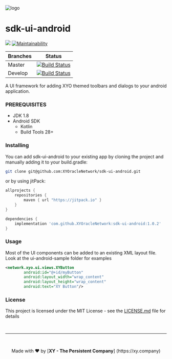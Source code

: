 [logo]: https://www.xy.company/img/home/logo_xy.png

![logo]

# sdk-ui-android

[![](https://jitpack.io/v/XYOracleNetwork/sdk-ui-android.svg)](https://jitpack.io/#XYOracleNetwork/sdk-ui-android) [![Maintainability](https://api.codeclimate.com/v1/badges/4738f16c7d074fca669b/maintainability)](https://codeclimate.com/github/XYOracleNetwork/sdk-ui-android/maintainability)

| Branches        | Status           |
| ------------- |:-------------:|
| Master      | [![Build Status](https://travis-ci.com/XYOracleNetwork/sdk-ui-android.svg?branch=master)](https://travis-ci.com/XYOracleNetwork/sdk-ui-android) |
| Develop      | [![Build Status](https://travis-ci.com/XYOracleNetwork/sdk-ui-android.svg?branch=develop)](https://travis-ci.com/XYOracleNetwork/sdk-ui-android)      |

A UI framework for adding XYO themed toolbars and dialogs to your android application.

### PREREQUISITES

* JDK 1.8
* Android SDK
  - Kotlin
  - Build Tools 28+

### Installing

You can add sdk-ui-android to your existing app by cloning the project and manually adding it
to your build.gradle:
```bash
git clone git@github.com:XYOracleNetwork/sdk-ui-android.git
```
or by using jitPack:
```gradle
allprojects {
    repositories {
        maven { url "https://jitpack.io" }
    }
}
```
```gradle
dependencies {
    implementation 'com.github.XYOracleNetwork:sdk-ui-android:1.0.2'
}
```

### Usage
Most of the UI components can be added to an existing XML layout file. Look at the ui-android-sample
folder for examples
```xml
<network.xyo.ui.views.XYButton
        android:id="@+id/myButton"
        android:layout_width="wrap_content"
        android:layout_height="wrap_content"
        android:text="XY Button"/>
```

### License

This project is licensed under the MIT License - see the [LICENSE.md](LICENSE) file for details

<br><hr><br>
<p align="center">Made with  ❤️  by [<b>XY - The Persistent Company</b>] (https://xy.company)</p>
